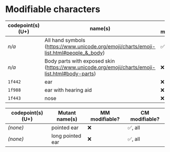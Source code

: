 # Modifiable characters

| codepoint(s) (U+) | name(s)          | MM modifiable? | CM modifiable? | 
| ----              | ----             | ---- | ---- |
| *n/a*             | All hand symbols (https://www.unicode.org/emoji/charts/emoji-list.html#people_&_body) | ✅ | ✅, all valid combinations |
| *n/a*             | Body parts with exposed skin (https://www.unicode.org/emoji/charts/emoji-list.html#body-parts) | ❌ | ✅, all |
| `1f442`           | ear              | ❌ | ✅, all |
| `1f988`           | ear with hearing aid             | ❌ | ✅, all |
| `1f443`           | nose             | ❌ | ✅, all |

| codepoint(s) (U+) | Mutant name(s)          | MM modifiable? | CM modifiable? | 
| ----              | ----             | ---- | ---- |
| *(none)*          | pointed ear     | ❌ | ✅, all |
| *(none)*          | long pointed ear | ❌ | ✅, all |
